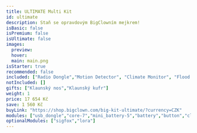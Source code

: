 ```yaml
---
title: ULTIMATE Multi Kit
id: ultimate
description: Staň se opravdovým BigClowním mejkrem!
isBasic: false
isPremium: false
isUltimate: false
images:
  preview:
  hover:
  main: main.png
isStarter: true
recommended: false
included: ["Radio Dongle","Motion Detector", "Climate Monitor", "Flood Detector", "LCD Thermostat", "Controller", "Push Button", "CO2 Module"]
notIncluded: []
gifts: ["Klaunský nos","Klaunský kufr"]
weight: 1
price: 17 654 Kč
save: 1 560 Kč
buyLink: "https://shop.bigclown.com/big-kit-ultimate/?currency=CZK"
modules: ["usb_dongle","core-7","mini_battery-5","battery","button","climate","pir","sensor","flood","lcd","encoder","co2","tag","nfc","humidity","barometer","lux","temperature","power","breadboard","probe","relay","base","wire","cover","cover_mini","led","enclosures-101-4","enclosures-201","enclosures-301","enclosures-501","suitcase"]
optionalModules: ["sigfox","lora"]
---
```


